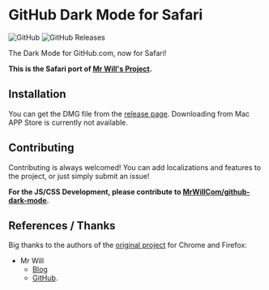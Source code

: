 # GitHub Dark Mode for Safari

![GitHub](https://img.shields.io/github/license/aeilot/github-dark-mode-safari) ![GitHub Releases](https://img.shields.io/github/downloads/aeilot/github-dark-mode-safari/latest/total)

The Dark Mode for GitHub.com, now for Safari!

**This is the Safari port of [Mr Will's Project](https://github.com/MrWillCom/github-dark-mode).**

## Installation

You can get the DMG file from the [release page](https://github.com/aeilot/github-dark-mode-safari/releases). Downloading from Mac APP Store is currently not available.

## Contributing

Contributing is always welcomed! You can add localizations and features to the project, or just simply submit an issue!

**For the JS/CSS Development, please contribute to [MrWillCom/github-dark-mode](https://github.com/MrWillCom/github-dark-mode).**

## References / Thanks

Big thanks to the authors of the [original project](https://github.com/MrWillCom/github-dark-mode) for Chrome and Firefox: 
- Mr Will 
  - [Blog](https://mrwillcom.github.io) 
  - [GitHub](https://github.com/MrWillCom).

